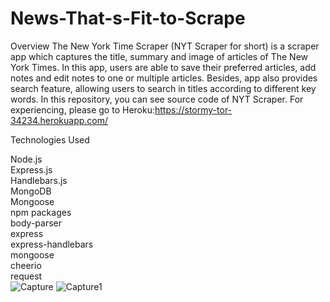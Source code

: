 # News-That-s-Fit-to-Scrape
Overview
The New York Time Scraper (NYT Scraper for short) is a scraper app which captures the title, summary and image of articles of The New York Times. In this app, users are able to save their preferred articles, add notes and edit notes to one or multiple articles. Besides, app also provides search feature, allowing users to search in titles according to different key words.
In this repository, you can see source code of NYT Scraper. For experiencing, please go to Heroku:https://stormy-tor-34234.herokuapp.com/


Technologies Used
  
  Node.js<br />
  Express.js<br />
  Handlebars.js<br />
  MongoDB<br />
  Mongoose<br />
  npm packages<br />
  body-parser<br />
  express<br />
  express-handlebars<br />
  mongoose<br />
  cheerio<br />
  request<br />
  ![Capture](https://user-images.githubusercontent.com/39536292/59965637-dd6bf080-94de-11e9-8ef8-908e629208cd.GIF)
![Capture1](https://user-images.githubusercontent.com/39536292/59965638-dd6bf080-94de-11e9-9e1d-4685045bd423.GIF)

